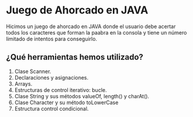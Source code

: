 # Juego de Ahorcado en JAVA

Hicimos un juego de ahorcado en JAVA donde el usuario debe acertar todos los caracteres que forman la paabra en la consola y tiene un número limitado de intentos para conseguirlo. 

## ¿Qué herramientas hemos utilizado?

1. Clase Scanner.
2. Declaraciones y asignaciones.
3. Arrays.
4. Estructuras de control iterativo: bucle.
5. Clase String y sus métodos valueOf, length() y charAt().
6. Clase Character y su método toLowerCase
7. Estructura control condicional. 